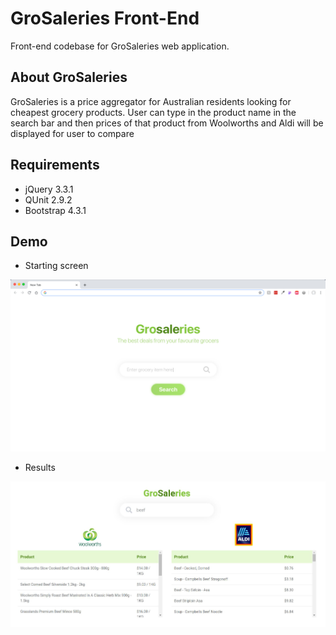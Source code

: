 # GroSaleries Front-End
Front-end codebase for GroSaleries web application.

## About GroSaleries
GroSaleries is a price aggregator for Australian residents looking for cheapest grocery products.
User can type in the product name in the search bar and then prices of that product from Woolworths and Aldi will be displayed for user to compare

## Requirements
- jQuery 3.3.1
- QUnit 2.9.2
- Bootstrap 4.3.1

## Demo
- Starting screen

![Screenshot](img/search.png)

- Results

![Screenshot](img/result.png)
